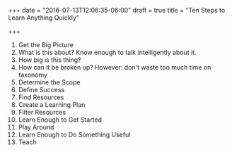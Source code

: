 +++
date = "2016-07-13T12:06:35-06:00"
draft = true
title = "Ten Steps to Learn Anything Quickly"

+++

1. Get the Big Picture
  1. What is this about? Know enough to talk intelligently about it.
  2. How big is this thing?
  3. How can it be broken up? However: don't waste too much time on taxonomy
2. Determine the Scope
3. Define Success
4. Find Resources
5. Create a Learning Plan
6. Filter Resources
7. Learn Enough to Get Started
8. Play Around
9. Learn Enough to Do Something Useful
10. Teach

